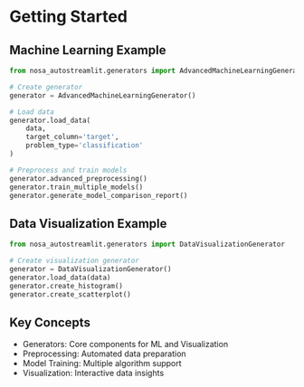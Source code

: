 # Getting Started

## Machine Learning Example

```python
from nosa_autostreamlit.generators import AdvancedMachineLearningGenerator

# Create generator
generator = AdvancedMachineLearningGenerator()

# Load data
generator.load_data(
    data, 
    target_column='target', 
    problem_type='classification'
)

# Preprocess and train models
generator.advanced_preprocessing()
generator.train_multiple_models()
generator.generate_model_comparison_report()
```

## Data Visualization Example

```python
from nosa_autostreamlit.generators import DataVisualizationGenerator

# Create visualization generator
generator = DataVisualizationGenerator()
generator.load_data(data)
generator.create_histogram()
generator.create_scatterplot()
```

## Key Concepts
- Generators: Core components for ML and Visualization
- Preprocessing: Automated data preparation
- Model Training: Multiple algorithm support
- Visualization: Interactive data insights
